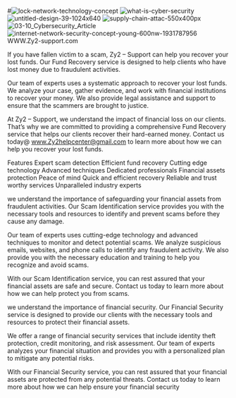 #![lock-network-technology-concept](https://github.com/Zy2-Support/Zy2-Support.github.io/assets/159892438/94d01447-ef5b-45ac-aa53-9a4635773cf4)
![what-is-cyber-security](https://github.com/Zy2-Support/Zy2-Support.github.io/assets/159892438/4815c896-7490-4e1f-910c-932ad61e1db5)
![untitled-design-39-1024x640](https://github.com/Zy2-Support/Zy2-Support.github.io/assets/159892438/1cfa8dce-ac69-4c0c-bc0b-7a9693c8028b)
![supply-chain-attac-550x400px](https://github.com/Zy2-Support/Zy2-Support.github.io/assets/159892438/ba591d2d-d741-425c-a24b-9380ce021773)
![03-10_Cybersecurity_Article](https://github.com/Zy2-Support/Zy2-Support.github.io/assets/159892438/a00904aa-a456-4e18-81e8-10ab86483537)
![internet-network-security-concept-young-600nw-1931787956](https://github.com/Zy2-Support/Zy2-Support.github.io/assets/159892438/17e90240-cf3a-4918-bd78-92e002f65837)
 WWW.Zy2-support.com

If you have fallen victim to a scam, Zy2 – Support can help you recover your lost funds. Our Fund Recovery service is designed to help clients who have lost money due to fraudulent activities.

Our team of experts uses a systematic approach to recover your lost funds. We analyze your case, gather evidence, and work with financial institutions to recover your money. We also provide legal assistance and support to ensure that the scammers are brought to justice.

At Zy2 – Support, we understand the impact of financial loss on our clients. That’s why we are committed to providing a comprehensive Fund Recovery service that helps our clients recover their hard-earned money. Contact us today@ www.Zy2helpcenter@gmail.com to learn more about how we can help you recover your lost funds.





Features
Expert scam detection
Efficient fund recovery
Cutting edge technology
Advanced techniques
Dedicated professionals
Financial assets protection
Peace of mind
Quick and efficient recovery
Reliable and trust worthy services
Unparalleled industry experts

we understand the importance of safeguarding your financial assets from fraudulent activities. Our Scam Identification service provides you with the necessary tools and resources to identify and prevent scams before they cause any damage.

Our team of experts uses cutting-edge technology and advanced techniques to monitor and detect potential scams. We analyze suspicious emails, websites, and phone calls to identify any fraudulent activity. We also provide you with the necessary education and training to help you recognize and avoid scams.

With our Scam Identification service, you can rest assured that your financial assets are safe and secure. Contact us today to learn more about how we can help protect you from scams.




we understand the importance of financial security. Our Financial Security service is designed to provide our clients with the necessary tools and resources to protect their financial assets.

We offer a range of financial security services that include identity theft protection, credit monitoring, and risk assessment. Our team of experts analyzes your financial situation and provides you with a personalized plan to mitigate any potential risks.

With our Financial Security service, you can rest assured that your financial assets are protected from any potential threats. Contact us today to learn more about how we can help ensure your financial security


